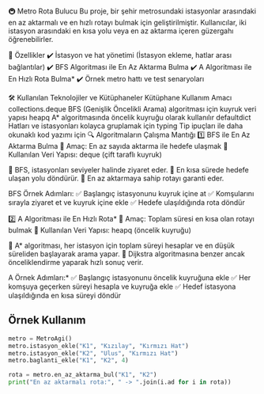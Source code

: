 🚇 Metro Rota Bulucu
Bu proje, bir şehir metrosundaki istasyonlar arasındaki en az aktarmalı ve en hızlı rotayı bulmak için geliştirilmiştir. Kullanıcılar, iki istasyon arasındaki en kısa yolu veya en az aktarma içeren güzergahı öğrenebilirler.

📌 Özellikler
✔️ İstasyon ve hat yönetimi (İstasyon ekleme, hatlar arası bağlantılar)
✔️ BFS Algoritması ile En Az Aktarma Bulma
✔️ A Algoritması ile En Hızlı Rota Bulma*
✔️ Örnek metro hattı ve test senaryoları

🛠 Kullanılan Teknolojiler ve Kütüphaneler
Kütüphane	Kullanım Amacı
collections.deque	BFS (Genişlik Öncelikli Arama) algoritması için kuyruk veri yapısı
heapq	A* algoritmasında öncelik kuyruğu olarak kullanılır
defaultdict	Hatları ve istasyonları kolayca gruplamak için
typing	Tip ipuçları ile daha okunaklı kod yazımı için
🔍 Algoritmaların Çalışma Mantığı
1️⃣ BFS ile En Az Aktarma Bulma
📌 Amaç: En az sayıda aktarma ile hedefe ulaşmak
📌 Kullanılan Veri Yapısı: deque (çift taraflı kuyruk)

🔹 BFS, istasyonları seviyeler halinde ziyaret eder.
🔹 En kısa sürede hedefe ulaşan yolu döndürür.
🔹 En az aktarmaya sahip rotayı garanti eder.

BFS Örnek Adımları:
✅ Başlangıç istasyonunu kuyruk içine at
✅ Komşularını sırayla ziyaret et ve kuyruk içine ekle
✅ Hedefe ulaşıldığında rota döndür

2️⃣ A Algoritması ile En Hızlı Rota*
📌 Amaç: Toplam süresi en kısa olan rotayı bulmak
📌 Kullanılan Veri Yapısı: heapq (öncelik kuyruğu)

🔹 A* algoritması, her istasyon için toplam süreyi hesaplar ve en düşük süreliden başlayarak arama yapar.
🔹 Dijkstra algoritmasına benzer ancak önceliklendirme yaparak hızlı sonuç verir.

A Örnek Adımları:*
✅ Başlangıç istasyonunu öncelik kuyruğuna ekle
✅ Her komşuya geçerken süreyi hesapla ve kuyruğa ekle
✅ Hedef istasyona ulaşıldığında en kısa süreyi döndür

## Örnek Kullanım

```python
metro = MetroAgi()
metro.istasyon_ekle("K1", "Kızılay", "Kırmızı Hat")
metro.istasyon_ekle("K2", "Ulus", "Kırmızı Hat")
metro.baglanti_ekle("K1", "K2", 4)

rota = metro.en_az_aktarma_bul("K1", "K2")
print("En az aktarmalı rota:", " -> ".join(i.ad for i in rota))
